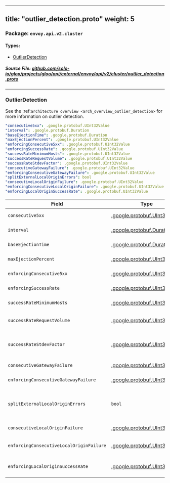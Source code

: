 
---
title: "outlier_detection.proto"
weight: 5
---

<!-- Code generated by solo-kit. DO NOT EDIT. -->


### Package: `envoy.api.v2.cluster` 
#### Types:


- [OutlierDetection](#outlierdetection)
  



##### Source File: [github.com/solo-io/gloo/projects/gloo/api/external/envoy/api/v2/cluster/outlier_detection.proto](https://github.com/solo-io/gloo/blob/master/projects/gloo/api/external/envoy/api/v2/cluster/outlier_detection.proto)





---
### OutlierDetection

 
See the :ref:`architecture overview <arch_overview_outlier_detection>` for
more information on outlier detection.

```yaml
"consecutive5xx": .google.protobuf.UInt32Value
"interval": .google.protobuf.Duration
"baseEjectionTime": .google.protobuf.Duration
"maxEjectionPercent": .google.protobuf.UInt32Value
"enforcingConsecutive5xx": .google.protobuf.UInt32Value
"enforcingSuccessRate": .google.protobuf.UInt32Value
"successRateMinimumHosts": .google.protobuf.UInt32Value
"successRateRequestVolume": .google.protobuf.UInt32Value
"successRateStdevFactor": .google.protobuf.UInt32Value
"consecutiveGatewayFailure": .google.protobuf.UInt32Value
"enforcingConsecutiveGatewayFailure": .google.protobuf.UInt32Value
"splitExternalLocalOriginErrors": bool
"consecutiveLocalOriginFailure": .google.protobuf.UInt32Value
"enforcingConsecutiveLocalOriginFailure": .google.protobuf.UInt32Value
"enforcingLocalOriginSuccessRate": .google.protobuf.UInt32Value

```

| Field | Type | Description | Default |
| ----- | ---- | ----------- |----------- | 
| `consecutive5xx` | [.google.protobuf.UInt32Value](https://developers.google.com/protocol-buffers/docs/reference/csharp/class/google/protobuf/well-known-types/u-int-32-value) | The number of consecutive 5xx responses or local origin errors that are mapped to 5xx error codes before a consecutive 5xx ejection occurs. Defaults to 5. |  |
| `interval` | [.google.protobuf.Duration](https://developers.google.com/protocol-buffers/docs/reference/csharp/class/google/protobuf/well-known-types/duration) | The time interval between ejection analysis sweeps. This can result in both new ejections as well as hosts being returned to service. Defaults to 10000ms or 10s. |  |
| `baseEjectionTime` | [.google.protobuf.Duration](https://developers.google.com/protocol-buffers/docs/reference/csharp/class/google/protobuf/well-known-types/duration) | The base time that a host is ejected for. The real time is equal to the base time multiplied by the number of times the host has been ejected. Defaults to 30000ms or 30s. |  |
| `maxEjectionPercent` | [.google.protobuf.UInt32Value](https://developers.google.com/protocol-buffers/docs/reference/csharp/class/google/protobuf/well-known-types/u-int-32-value) | The maximum % of an upstream cluster that can be ejected due to outlier detection. Defaults to 10% but will eject at least one host regardless of the value. |  |
| `enforcingConsecutive5xx` | [.google.protobuf.UInt32Value](https://developers.google.com/protocol-buffers/docs/reference/csharp/class/google/protobuf/well-known-types/u-int-32-value) | The % chance that a host will be actually ejected when an outlier status is detected through consecutive 5xx. This setting can be used to disable ejection or to ramp it up slowly. Defaults to 100. |  |
| `enforcingSuccessRate` | [.google.protobuf.UInt32Value](https://developers.google.com/protocol-buffers/docs/reference/csharp/class/google/protobuf/well-known-types/u-int-32-value) | The % chance that a host will be actually ejected when an outlier status is detected through success rate statistics. This setting can be used to disable ejection or to ramp it up slowly. Defaults to 100. |  |
| `successRateMinimumHosts` | [.google.protobuf.UInt32Value](https://developers.google.com/protocol-buffers/docs/reference/csharp/class/google/protobuf/well-known-types/u-int-32-value) | The number of hosts in a cluster that must have enough request volume to detect success rate outliers. If the number of hosts is less than this setting, outlier detection via success rate statistics is not performed for any host in the cluster. Defaults to 5. |  |
| `successRateRequestVolume` | [.google.protobuf.UInt32Value](https://developers.google.com/protocol-buffers/docs/reference/csharp/class/google/protobuf/well-known-types/u-int-32-value) | The minimum number of total requests that must be collected in one interval (as defined by the interval duration above) to include this host in success rate based outlier detection. If the volume is lower than this setting, outlier detection via success rate statistics is not performed for that host. Defaults to 100. |  |
| `successRateStdevFactor` | [.google.protobuf.UInt32Value](https://developers.google.com/protocol-buffers/docs/reference/csharp/class/google/protobuf/well-known-types/u-int-32-value) | This factor is used to determine the ejection threshold for success rate outlier ejection. The ejection threshold is the difference between the mean success rate, and the product of this factor and the standard deviation of the mean success rate: mean - (stdev * success_rate_stdev_factor). This factor is divided by a thousand to get a double. That is, if the desired factor is 1.9, the runtime value should be 1900. Defaults to 1900. |  |
| `consecutiveGatewayFailure` | [.google.protobuf.UInt32Value](https://developers.google.com/protocol-buffers/docs/reference/csharp/class/google/protobuf/well-known-types/u-int-32-value) | The number of consecutive gateway failures (502, 503, 504 status codes) before a consecutive gateway failure ejection occurs. Defaults to 5. |  |
| `enforcingConsecutiveGatewayFailure` | [.google.protobuf.UInt32Value](https://developers.google.com/protocol-buffers/docs/reference/csharp/class/google/protobuf/well-known-types/u-int-32-value) | The % chance that a host will be actually ejected when an outlier status is detected through consecutive gateway failures. This setting can be used to disable ejection or to ramp it up slowly. Defaults to 0. |  |
| `splitExternalLocalOriginErrors` | `bool` | Determines whether to distinguish local origin failures from external errors. If set to true the following configuration parameters are taken into account: :ref:`consecutive_local_origin_failure<envoy_api_field_cluster.OutlierDetection.consecutive_local_origin_failure>`, :ref:`enforcing_consecutive_local_origin_failure<envoy_api_field_cluster.OutlierDetection.enforcing_consecutive_local_origin_failure>` and :ref:`enforcing_local_origin_success_rate<envoy_api_field_cluster.OutlierDetection.enforcing_local_origin_success_rate>`. Defaults to false. |  |
| `consecutiveLocalOriginFailure` | [.google.protobuf.UInt32Value](https://developers.google.com/protocol-buffers/docs/reference/csharp/class/google/protobuf/well-known-types/u-int-32-value) | The number of consecutive locally originated failures before ejection occurs. Defaults to 5. Parameter takes effect only when :ref:`split_external_local_origin_errors<envoy_api_field_cluster.OutlierDetection.split_external_local_origin_errors>` is set to true. |  |
| `enforcingConsecutiveLocalOriginFailure` | [.google.protobuf.UInt32Value](https://developers.google.com/protocol-buffers/docs/reference/csharp/class/google/protobuf/well-known-types/u-int-32-value) | The % chance that a host will be actually ejected when an outlier status is detected through consecutive locally originated failures. This setting can be used to disable ejection or to ramp it up slowly. Defaults to 100. Parameter takes effect only when :ref:`split_external_local_origin_errors<envoy_api_field_cluster.OutlierDetection.split_external_local_origin_errors>` is set to true. |  |
| `enforcingLocalOriginSuccessRate` | [.google.protobuf.UInt32Value](https://developers.google.com/protocol-buffers/docs/reference/csharp/class/google/protobuf/well-known-types/u-int-32-value) | The % chance that a host will be actually ejected when an outlier status is detected through success rate statistics for locally originated errors. This setting can be used to disable ejection or to ramp it up slowly. Defaults to 100. Parameter takes effect only when :ref:`split_external_local_origin_errors<envoy_api_field_cluster.OutlierDetection.split_external_local_origin_errors>` is set to true. |  |





<!-- Start of HubSpot Embed Code -->
<script type="text/javascript" id="hs-script-loader" async defer src="//js.hs-scripts.com/5130874.js"></script>
<!-- End of HubSpot Embed Code -->
